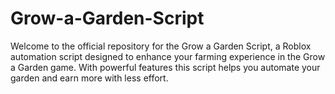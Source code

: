 # Grow-a-Garden-Script
Welcome to the official repository for the Grow a Garden Script, a Roblox automation script designed to enhance your farming experience in the Grow a Garden game. With powerful features this script helps you automate your garden and earn more with less effort.
